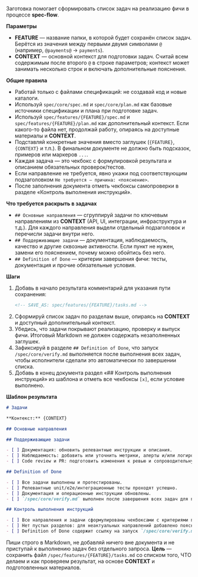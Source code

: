 <!-- spec-flow: список задач -->

Заготовка помогает сформировать список задач на реализацию фичи в процессе **spec-flow**.

**Параметры**

- **FEATURE** — название папки, в которой будет сохранён список задач. Берётся из значения между первыми двумя символами `@` (например, `@payments@` → `payments`).
- **CONTEXT** — основной контекст для подготовки задач. Считай всем содержимым после второго `@` в строке параметров; контекст может занимать несколько строк и включать дополнительные пояснения.

**Общие правила**

- Работай только с файлами спецификаций: не создавай код и новые каталоги.
- Используй `spec/core/spec.md` и `spec/core/plan.md` как базовые источники спецификации и плана при подготовке задач.
- Используй `spec/features/{FEATURE}/spec.md` и `spec/features/{FEATURE}/plan.md` как дополнительный контекст. Если какого-то файла нет, продолжай работу, опираясь на доступные материалы и **CONTEXT**.
- Подставляй конкретные значения вместо заглушек (`{FEATURE}`, `{CONTEXT}` и т.п.). В финальном документе не должно быть подсказок, примеров или маркеров `...`.
- Каждая задача — это чекбокс с формулировкой результата и описанием обязательных проверок/тестов.
- Если направление не требуется, явно укажи под соответствующим подзаголовком `Не требуется — причина: <пояснение>`.
- После заполнения документа отметь чекбоксы самопроверки в разделе «Контроль выполнения инструкций».

**Что требуется раскрыть в задачах**

- `## Основные направления` — сгруппируй задачи по ключевым направлениям из **CONTEXT** (API, UI, интеграции, инфраструктура и т.д.). Для каждого направления выдели отдельный подзаголовок и перечисли задачи внутри него.
- `## Поддерживающие задачи` — документация, наблюдаемость, качество и другие сквозные активности. Если пункт не нужен, замени его пояснением, почему можно обойтись без него.
- `## Definition of Done` — критерии завершения фичи: тесты, документация и прочие обязательные условия.

**Шаги**

1. Добавь в начало результата комментарий для указания пути сохранения:
   ```md
   <!-- SAVE_AS: spec/features/{FEATURE}/tasks.md -->
   ```
2. Сформируй список задач по разделам выше, опираясь на **CONTEXT** и доступный дополнительный контекст.
3. Убедись, что задачи покрывают реализацию, проверку и выпуск фичи. Итоговый Markdown не должен содержать незаполненных заглушек.
4. Зафиксируй в разделе `## Definition of Done`, что запуск `/spec/core/verify.md` выполняется после выполнения всех задач, чтобы исполнители сделали это автоматически по завершении списка.
5. Добавь в конец документа раздел «## Контроль выполнения инструкций» из шаблона и отметь все чекбоксы `[x]`, если условие выполнено.

**Шаблон результата**

```md
# Задачи

**Контекст:** {CONTEXT}

## Основные направления

## Поддерживающие задачи

- [ ] Документация: обновить релевантные инструкции и описания.
- [ ] Наблюдаемость: добавить или уточнить метрики, алерты и/или логирование.
- [ ] Code review и PR: подготовить изменения к ревью и сопроводительную информацию.

## Definition of Done

- [ ] Все задачи выполнены и протестированы.
- [ ] Релевантные unit/e2e/интеграционные тесты проходят успешно.
- [ ] Документация и операционные инструкции обновлены.
- [ ] `/spec/core/verify.md` выполнен после завершения всех задач для проверки списка задач.

## Контроль выполнения инструкций

- [ ] Все направления и задачи сформулированы чекбоксами с критериями приёмки.
- [ ] Нет пустых разделов: для неактуальных направлений добавлено пояснение «Не требуется — причина».
- [ ] Definition of Done содержит ссылку на запуск `/spec/core/verify.md`.
```

Пиши строго в Markdown, не добавляй ничего вне документа и не приступай к выполнению задач без отдельного запроса. **Цель** — сохранить файл `/spec/features/{FEATURE}/tasks.md` со списком того, ЧТО делаем и как проверяем результат, на основе **CONTEXT** и подготовленных материалов.
